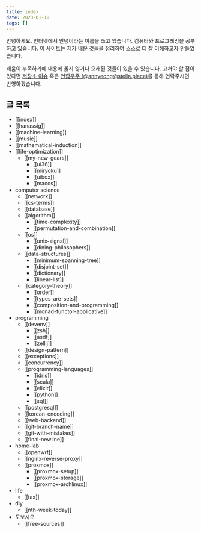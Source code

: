 ```yaml
---
title: index
date: 2023-01-10
tags: []
---
```


안녕하세요. 인터넷에서 안녕이라는 이름을 쓰고 있습니다.
컴퓨터와 프로그래밍을 공부하고 있습니다.
이 사이트는 제가 배운 것들을 정리하여 스스로 더 잘 이해하고자 만들었습니다.

배움이 부족하기에 내용에 옳지 않거나 오래된 것들이 있을 수 있습니다.
고쳐야 할 점이 있다면 [저장소 이슈](https://github.com/nyeong/hanassig/issues/new)
혹은 [연합우주 (@annyeong@stella.place)](https://stella.place/@annyeong)를 통해 연락주시면 반영하겠습니다.

## 글 목록

- [[index]]
- [[hanassig]]
- [[machine-learning]]
- [[music]]
- [[mathematical-induction]]
- [[life-optimization]]
  - [[my-new-gears]]
    - [[ui36]]
    - [[miryoku]]
    - [[uibox]]
    - [[macos]]
- computer science
  - [[network]]
  - [[cs-terms]]
  - [[database]]
  - [[algorithm]]
    - [[time-complexity]]
    - [[permutation-and-combination]]
  - [[os]]
    - [[unix-signal]]
    - [[dining-philosophers]]
  - [[data-structures]]
    - [[minimum-spanning-tree]]
    - [[disjoint-set]]
    - [[dictionary]]
    - [[linear-list]]
  - [[category-theory]]
    - [[order]]
    - [[types-are-sets]]
    - [[composition-and-programming]]
    - [[monad-functor-applicative]]
- programming
  - [[devenv]]
    - [[zsh]]
    - [[asdf]]
    - [[zellij]]
  - [[design-pattern]]
  - [[exceptions]]
  - [[concurrency]]
  - [[programming-languages]]
    - [[idris]]
    - [[scala]]
    - [[elixir]]
    - [[python]]
    - [[sql]]
  - [[postgresql]]
  - [[korean-encoding]]
  - [[web-backend]]
  - [[git-branch-name]]
  - [[git-with-mistakes]]
  - [[final-newline]]
- home-lab
  - [[openwrt]]
  - [[nginx-reverse-proxy]]
  - [[proxmox]]
    - [[proxmox-setup]]
    - [[proxmox-storage]]
    - [[proxmox-archlinux]]
- life
  - [[tax]]
- diy
  - [[nth-week-today]]
- 도보시오
  - [[free-sources]]
